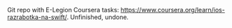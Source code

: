 Git repo with E-Legion Coursera tasks: https://www.coursera.org/learn/ios-razrabotka-na-swift/. Unfinished, undone.
